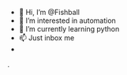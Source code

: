 - 👋 Hi, I’m @Fishball
- 👀 I’m interested in automation
- 🌱 I’m currently learning python
- 📫 Just inbox me
- 
.

<!---
Fishball2024/Fishball2024 is a ✨ special ✨ repository because its `README.md` (this file) appears on your GitHub profile.
You can click the Preview link to take a look at your changes.
--->
